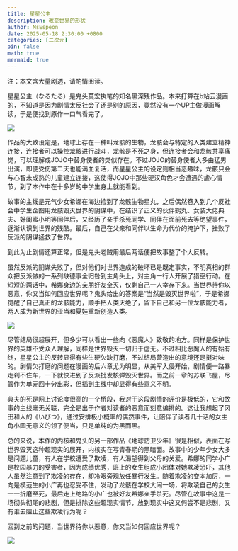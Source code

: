 ```yaml
---
title: 星星公主
description: 改变世界的形状
author: MsEspeon
date: 2025-05-18 2:30:00 +0800
categories: [二次元]
pin: false
math: true
mermaid: true
---
```


注：本文含大量剧透，请酌情阅读。

星星公主（なるたる）是鬼头莫宏执笔的知名黑深残作品。本来打算在b站云漫画的，不知道是因为剧情太反社会了还是别的原因，竟然没有一个UP主做漫画解读，于是便找到原作一口气看完了。

![](https://bbs.pku.edu.cn/attach/bf/7e/bf7e33866f10f27f/SCR-20250518-epjt.jpeg)

作品的大致设定是，地球上存在一种叫龙骸的生物，龙骸会与特定的人类建立精神连接，连接者可以操控龙骸进行战斗，龙骸是不死之身，但连接者会和龙骸共享痛觉，可以理解成JOJO中替身使者的类似存在。不过JOJO的替身使者大多由猛男出演，即便受伤第二天也能满血复活，而星星公主的设定则相当恶趣味，龙骸只会与心智未成熟的儿童建立连接，这使得JOJO中那些硬汉角色才会遭遇的虐心情节，到了本作中在十多岁的中学生身上就能看到。

故事的主线是元气少女希娜在海边捡到了龙骸生物星丸，之后偶然卷入到几个反社会中学生企图用龙骸毁灭世界的阴谋中，在结识了正义的伙伴鹤丸、女装大佬典夫、好闺蜜小明等同伴后，又经历了亲手杀死同学、同伴在面前死去等绝望事件，逐渐认识到世界的残酷。最后，自己在父亲和同伴以生命为代价的掩护下，挫败了反派的阴谋拯救了世界。

到此为止剧情还算正常，但是鬼头老贼用最后两话便把故事整了个大反转。

虽然反派的阴谋失败了，但对他们对世界造成的破坏已是既定事实，不明真相的群众把反派做的一系列缺德事全归咎到主角头上，对主角一行人开展了猎巫行动。在短短的两话中，希娜身边的亲朋好友全灭，仅剩自己一人幸存下来。当世界待你以恶意，你又当如何回应世界呢？鬼头给出的答案是“当然是毁灭世界啦”，于是希娜觉醒了自己真正的龙骸能力，顺手把人类灭绝了，留下自己和另一位龙骸能力者，两人成为新世界的亚当和夏娃重新创造人类。

![](https://bbs.pku.edu.cn/attach/12/6a/126a30ae07022ac4/v2-3a9eb6d88d44b4ba8c339d2869ebe4e4_r.png)

尽管结局很超展开，但多少可以看出一些向《恶魔人》致敬的地方。同样是保护世界的英雄不受众人理解，同样是世界毁灭一切归于虚无。不过相比恶魔人的有始有终，星星公主的反转显得有些生硬欠缺打磨，不过结局营造出的意境还是挺对味的。剧情欠打磨的问题在漫画的后六章尤为明显，从美军入侵开始，剧情便一路暴走刹不住车，一下就快进到了反派批发核弹毁灭世界。而之前一章的苏联飞屋，尽管作为单元回十分出彩，但插到主线中却显得有些意义不明。

典夫的死是网上讨论度很高的一个桥段，我对于这段剧情的评价是极低的，它和故事的主线毫无关联，完全是出于作者对读者的恶意而刻意编排的。这让我想起了冈田和人的《いびつ》，通过安排极小概率的偶然事件，让陪伴了读者几十话的女主角小圆无意义的领了便当，只是单纯的为黑而黑。

总的来说，本作的内核和鬼头的另一部作品《地球防卫少年》很是相似，表面在写世界毁灭这种超现实的展开，内核实在写青春期的黑暗面。故事中的少年少女大多是问题儿童，有人在学校遭受了欺凌，有人渴望得到父母的关爱。希娜的同学小广是校园暴力的受害者，因为成绩优秀，班上的女生组成小团体对她欺凌恐吓，其他人虽然注意到了欺凌的存在，却冷眼旁观放任暴行发生。随着欺凌的变本加厉，一向是模范生的小广再也忍受不住，发动了龙骸在学校大闹一场，将欺凌自己的女生一一折磨至死，最后走上绝路的小广也被好友希娜亲手杀死。尽管在故事中这是一场彻头彻尾的悲剧，但是排除这些超现实情节，放到现实中这又何尝不是悲剧，又有谁去阻止这些欺凌行为呢？

回到之前的问题，当世界待你以恶意，你又当如何回应世界呢？

![](https://bbs.pku.edu.cn/attach/e1/cf/e1cfefe473fe4ee1/IMG_0650.jpg)